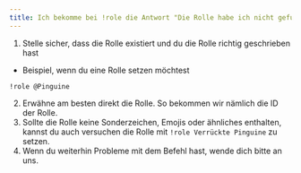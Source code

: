 ```yaml
---
title: Ich bekomme bei !role die Antwort "Die Rolle habe ich nicht gefunden."
---
```


1. Stelle sicher, dass die Rolle existiert und du die Rolle richtig geschrieben hast

- Beispiel, wenn du eine Rolle setzen möchtest

```
!role @Pinguine
```

2. Erwähne am besten direkt die Rolle. So bekommen wir nämlich die ID der Rolle.
3. Sollte die Rolle keine Sonderzeichen, Emojis oder ähnliches enthalten, kannst du auch versuchen die Rolle
   mit `!role Verrückte Pinguine` zu setzen.
4. Wenn du weiterhin Probleme mit dem Befehl hast, wende dich bitte an uns.
